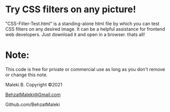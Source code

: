 # Try CSS filters on any picture!
"CSS-Filter-Test.html" is a standing-alone html file by which you can test CSS filters on any desired image. It can be a helpful assistance for frontend web developers.
Just download it and open in a browser. thats all!

# Note:
This code is free for private or commercial use as long as you don't remove or change this note.

Maleki B. Copyright ©2021

BehzatMaleki@Gmail.com

Github.com/BehzatMaleki
